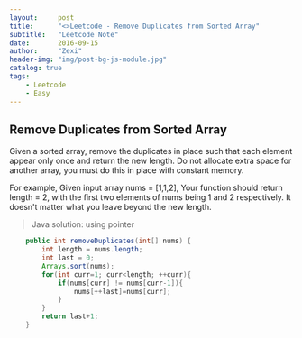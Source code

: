 ```yaml
---
layout:     post
title:      "<>Leetcode - Remove Duplicates from Sorted Array"
subtitle:   "Leetcode Note"
date:       2016-09-15
author:     "Zexi"
header-img: "img/post-bg-js-module.jpg"
catalog: true
tags:
    - Leetcode
    - Easy
---
```




## Remove Duplicates from Sorted Array

Given a sorted array, remove the duplicates in place such that each element appear only once and return the new length.
Do not allocate extra space for another array, you must do this in place with constant memory.

For example,
Given input array nums = [1,1,2],
Your function should return length = 2, with the first two elements of nums being 1 and 2 respectively. It doesn't matter what you leave beyond the new length.

> Java solution: using pointer

```java
    public int removeDuplicates(int[] nums) {
        int length = nums.length;
        int last = 0;
        Arrays.sort(nums);
        for(int curr=1; curr<length; ++curr){
        	if(nums[curr] != nums[curr-1]){
        		nums[++last]=nums[curr];
        	}
        }
        return last+1;
    }
```
